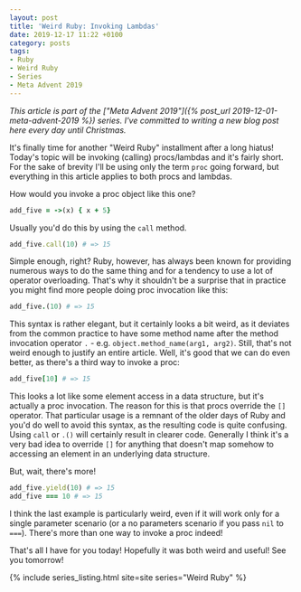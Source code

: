```yaml
---
layout: post
title: 'Weird Ruby: Invoking Lambdas'
date: 2019-12-17 11:22 +0100
category: posts
tags:
- Ruby
- Weird Ruby
- Series
- Meta Advent 2019
---
```


*This article is part of the ["Meta Advent 2019"]({% post_url 2019-12-01-meta-advent-2019 %}) series. I've committed to writing
a new blog post here every day until Christmas.*

It's finally time for another "Weird Ruby" installment after a long
hiatus! Today's topic will be invoking (calling) procs/lambdas and it's fairly short.
For the sake of brevity I'll be using only the term `proc` going forward, but
everything in this article applies to both procs and lambdas.

How would you invoke a proc object like this one?

``` ruby
add_five = ->(x) { x + 5}
```

Usually you'd do this by using the `call` method.

``` ruby
add_five.call(10) # => 15
```

Simple enough, right? Ruby, however, has always been known for providing
numerous ways to do the same thing and for a tendency to use a lot of operator
overloading. That's why it shouldn't be a surprise that in practice you might
find more people doing proc invocation like this:

``` ruby
add_five.(10) # => 15
```

This syntax is rather elegant, but it certainly looks a bit weird, as it
deviates from the common practice to have some method name after the method
invocation operator `.` - e.g. `object.method_name(arg1, arg2)`. Still, that's not weird enough to justify an entire article.
Well, it's good that we can do even better, as there's a third way to invoke a proc:

``` ruby
add_five[10] # => 15
```

This looks a lot like some element access in a data structure, but it's actually
a proc invocation. The reason for this is that procs override the `[]`
operator. That particular usage is a remnant of the older days of Ruby and you'd
do well to avoid this syntax, as the resulting code is quite confusing. Using
`call` or `.()` will certainly result in clearer code.  Generally I think it's a
very bad idea to override `[]` for anything that doesn't map somehow to
accessing an element in an underlying data structure.

But, wait, there's more!

``` ruby
add_five.yield(10) # => 15
add_five === 10 # => 15
```

I think the last example is particularly weird, even if it will work only for a
single parameter scenario (or a no parameters scenario if you pass `nil` to `===`).
There's more than one way to invoke a proc indeed!

That's all I have for you today! Hopefully it was both weird and useful! See you tomorrow!

{% include series_listing.html site=site series="Weird Ruby" %}
